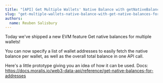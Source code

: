 ```yaml
---
title: "[API] Get Multiple Wallets' Native Balance with getNativeBalancesForAddresses"
slug: "get-multiple-wallets-native-balance-with-get-native-balances-for-addresses"
authors:
  name: Reuben Salisbury
---
```


Today we've shipped a new EVM feature Get native balances for multiple wallets!

You can now specify a list of wallet addresses to easily fetch the native balance per wallet, as well as the overall total balance in one API call.

Here's a little prototype giving you an idea of how it can be used.
Docs: https://docs.moralis.io/web3-data-api/reference/get-native-balances-for-addresses
